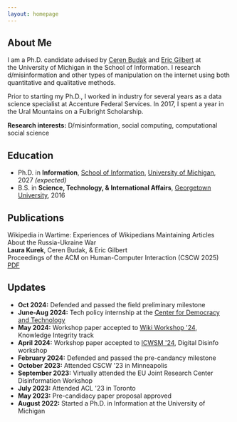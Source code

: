 ```yaml
---
layout: homepage
---
```


## About Me

I am a Ph.D. candidate advised by [Ceren Budak](https://www.si.umich.edu/people/ceren-budak) and [Eric Gilbert](http://eegilbert.org/) at the University of Michigan in the School of Information. I research d/misinformation and other types of manipulation on the internet using both quantitative and qualitative methods.

Prior to starting my Ph.D., I worked in industry for several years as a data science specialist at Accenture Federal Services. In 2017, I spent a year in the Ural Mountains on a Fulbright Scholarship.

**Research interests:** D/misinformation, social computing, computational social science

## Education

- Ph.D. in **Information**, [School of Information](https://www.si.umich.edu/), [University of Michigan](https://umich.edu/), 2027 _(expected)_
- B.S. in **Science, Technology, & International Affairs**, [Georgetown University](https://www.georgetown.edu/), 2016

## Publications
Wikipedia in Wartime: Experiences of Wikipedians Maintaining Articles About the Russia-Ukraine War <br>
**Laura Kurek**, Ceren Budak, & Eric Gilbert <br>
Proceedings of the ACM on Human-Computer Interaction (CSCW 2025) [PDF](https://arxiv.org/pdf/2409.02304)

## Updates

- **Oct 2024:** Defended and passed the field preliminary milestone
- **June-Aug 2024:** Tech policy internship at the [Center for Democracy and Technology](url)
- **May 2024:** Workshop paper accepted to [Wiki Workshop '24](url), Knowledge Integrity track
- **April 2024:** Workshop paper accepted to [ICWSM '24](url), Digital Disinfo workshop
- **February 2024:** Defended and passed the pre-candancy milestone
- **October 2023:** Attended CSCW '23 in Minneapolis
- **September 2023:** Virtually attended the EU Joint Research Center Disinformation Workshop
- **July 2023:** Attended ACL '23 in Toronto
- **May 2023:** Pre-candidacy paper proposal approved
- **August 2022:** Started a Ph.D. in Information at the University of Michigan
